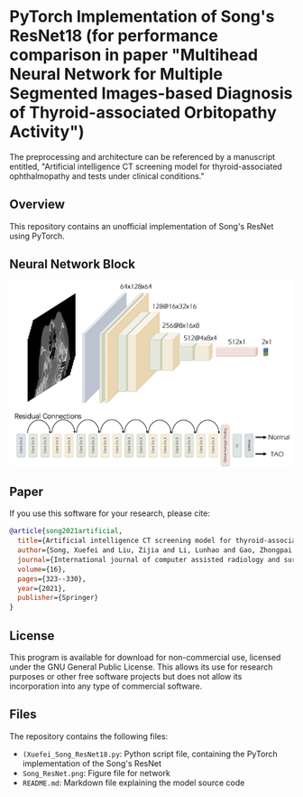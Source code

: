 # PyTorch Implementation of Song's ResNet18 (for performance comparison in paper "Multihead Neural Network for Multiple Segmented Images-based Diagnosis of Thyroid-associated Orbitopathy Activity")
 
The preprocessing and architecture can be referenced by a manuscript entitled, "Artificial intelligence CT screening model for thyroid-associated ophthalmopathy and tests under clinical conditions." 

## Overview
This repository contains an unofficial implementation of Song's ResNet using PyTorch.<br/>


## Neural Network Block
![Local Image](Song_ResNet.png "Song_ResNet")
## Paper
If you use this software for your research, please cite:

```bibtex
@article{song2021artificial,
  title={Artificial intelligence CT screening model for thyroid-associated ophthalmopathy and tests under clinical conditions},
  author={Song, Xuefei and Liu, Zijia and Li, Lunhao and Gao, Zhongpai and Fan, Xianqun and Zhai, Guangtao and Zhou, Huifang},
  journal={International journal of computer assisted radiology and surgery},
  volume={16},
  pages={323--330},
  year={2021},
  publisher={Springer}
}
```

## License
This program is available for download for non-commercial use, licensed under the GNU General Public License. This allows its use for research purposes or other free software projects but does not allow its incorporation into any type of commercial software.

## Files
The repository contains the following files:
- `(Xuefei_Song_ResNet18.py`: Python script file, containing the PyTorch implementation of the Song's ResNet
- `Song_ResNet.png`: Figure file for network
- `README.md`: Markdown file explaining the model source code
